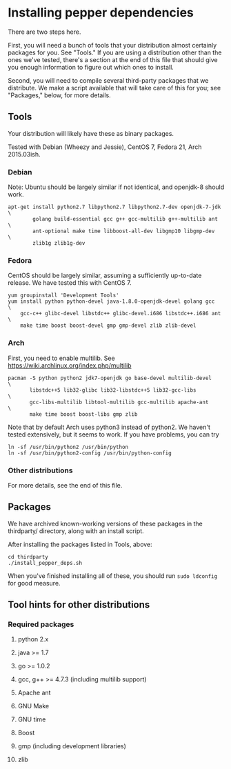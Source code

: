 # Installing pepper dependencies

There are two steps here.

First, you will need a bunch of tools that your distribution almost
certainly packages for you.  See "Tools." If you are using a distribution
other than the ones we've tested, there's a section at the end of this file
that should give you enough information to figure out which ones to install.

Second, you will need to compile several third-party packages that
we distribute. We make a script available that will take care of this
for you; see "Packages," below, for more details.

## Tools

Your distribution will likely have these as binary packages.

Tested with Debian (Wheezy and Jessie), CentOS 7, Fedora 21, Arch 2015.03ish.

### Debian

Note: Ubuntu should be largely similar if not identical, and openjdk-8
should work.

    apt-get install python2.7 libpython2.7 libpython2.7-dev openjdk-7-jdk \
            golang build-essential gcc g++ gcc-multilib g++-multilib ant  \
            ant-optional make time libboost-all-dev libgmp10 libgmp-dev   \
            zlib1g zlib1g-dev

### Fedora

CentOS should be largely similar, assuming a sufficiently up-to-date release.
We have tested this with CentOS 7.

    yum groupinstall 'Development Tools'
    yum install python python-devel java-1.8.0-openjdk-devel golang gcc   \
        gcc-c++ glibc-devel libstdc++ glibc-devel.i686 libstdc++.i686 ant \
        make time boost boost-devel gmp gmp-devel zlib zlib-devel

### Arch

First, you need to enable multilib. See https://wiki.archlinux.org/index.php/multilib

    pacman -S python python2 jdk7-openjdk go base-devel multilib-devel    \
           libstdc++5 lib32-glibc lib32-libstdc++5 lib32-gcc-libs         \
           gcc-libs-multilib libtool-multilib gcc-multilib apache-ant     \
           make time boost boost-libs gmp zlib

Note that by default Arch uses python3 instead of python2. We haven't tested extensively,
but it seems to work. If you have problems, you can try

    ln -sf /usr/bin/python2 /usr/bin/python
    ln -sf /usr/bin/python2-config /usr/bin/python-config

### Other distributions

For more details, see the end of this file.

## Packages

We have archived known-working versions of these packages in the
thirdparty/ directory, along with an install script.

After installing the packages listed in Tools, above:

    cd thirdparty
    ./install_pepper_deps.sh

When you've finished installing all of these, you should run `sudo ldconfig` for good measure.

## Tool hints for other distributions

### Required packages

1.  python 2.x

2.  java >= 1.7

3.  go >= 1.0.2

4.  gcc, g++ >= 4.7.3 (including multilib support)

5.  Apache ant

6.  GNU Make

7.  GNU time

8.  Boost

9. gmp (including development libraries)

10. zlib
